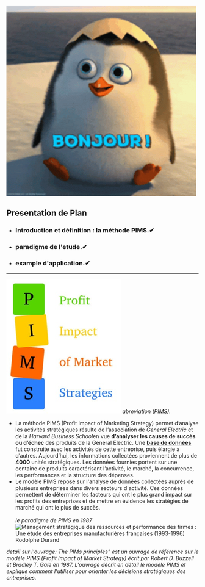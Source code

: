 ![](https://github.com/aymanemontassir/Le-Model-PIMS/blob/main/hello-bonjour.gif)   
## Presentation de Plan
* ### Introduction et définition : la méthode PIMS.✔
* ### paradigme de l'etude.✔
* ### example d'application.✔
--------------------------------------------------------------------------------------------------------------------------------------------------------------------------
![](https://github.com/aymanemontassir/Le-Model-PIMS/blob/main/PIMS_image.jpg)
*abreviation (PIMS).* <br>
* La méthode PIMS (Profit Impact of Marketing Strategy) permet d’analyse les activités stratégiques résulte de l’association de *General Electric* et de la *Harvard
Business School*en vue __d’analyser les causes de succès ou d’échec__ des produits de la General Electric. Une __[base de données](https://en.wikipedia.org/wiki/Profit_Impact_of_Market_Strategy#Data_collected)__ fut construite avec les activités de cette entreprise, puis élargie à d’autres. Aujourd’hui, les informations collectées proviennent de plus de __4000__ unités stratégiques. Les données fournies portent sur une centaine de produits caractérisant l’activité, le marché, la concurrence, les performances et la structure des dépenses.
	<br>
* Le modèle PIMS repose sur l'analyse de données collectées auprès de plusieurs entreprises dans divers secteurs d'activité. Ces données permettent de déterminer les facteurs qui ont le plus grand impact sur les profits des entreprises et de mettre en évidence les stratégies de marché qui ont le plus de succès. <br> <br>
*le paradigme de PIMS en 1987*
![Management stratégique des ressources et performance
des firmes : Une étude des entreprises manufacturières
françaises (1993-1996)
Rodolphe Durand](https://github.com/aymanemontassir/Le-Model-PIMS/blob/main/paradigme%20de%20l'etude.PNG) <br>

*detail sur l'ouvrage:
The PIMs principles" est un ouvrage de référence sur le modèle PIMS (Profit Impact of Market Strategy) écrit par Robert D. Buzzell et Bradley T. Gale en 1987. L'ouvrage décrit en détail le modèle PIMS et explique comment l'utiliser pour orienter les décisions stratégiques des entreprises.*

